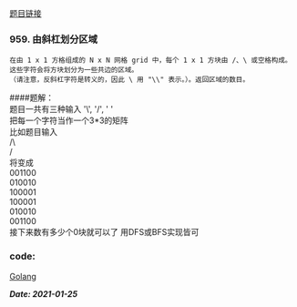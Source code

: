 [题目链接](https://leetcode-cn.com/problems/regions-cut-by-slashes/)      
    
### 959. 由斜杠划分区域
    在由 1 x 1 方格组成的 N x N 网格 grid 中，每个 1 x 1 方块由 /、\ 或空格构成。这些字符会将方块划分为一些共边的区域。
    （请注意，反斜杠字符是转义的，因此 \ 用 "\\" 表示。）。返回区域的数目。

####题解：  
    题目一共有三种输入 '\\', '/', ' '  
    把每一个字符当作一个3*3的矩阵  
    比如题目输入  
    /\  
    \/  
    将变成  
    001100  
    010010  
    100001  
    100001  
    010010  
    001100  
    接下来数有多少个0块就可以了
    用DFS或BFS实现皆可

### code:
[Golang](https://github.com/Archangel59/LeetCode/blob/main/959/959.go)  

***Date: 2021-01-25***